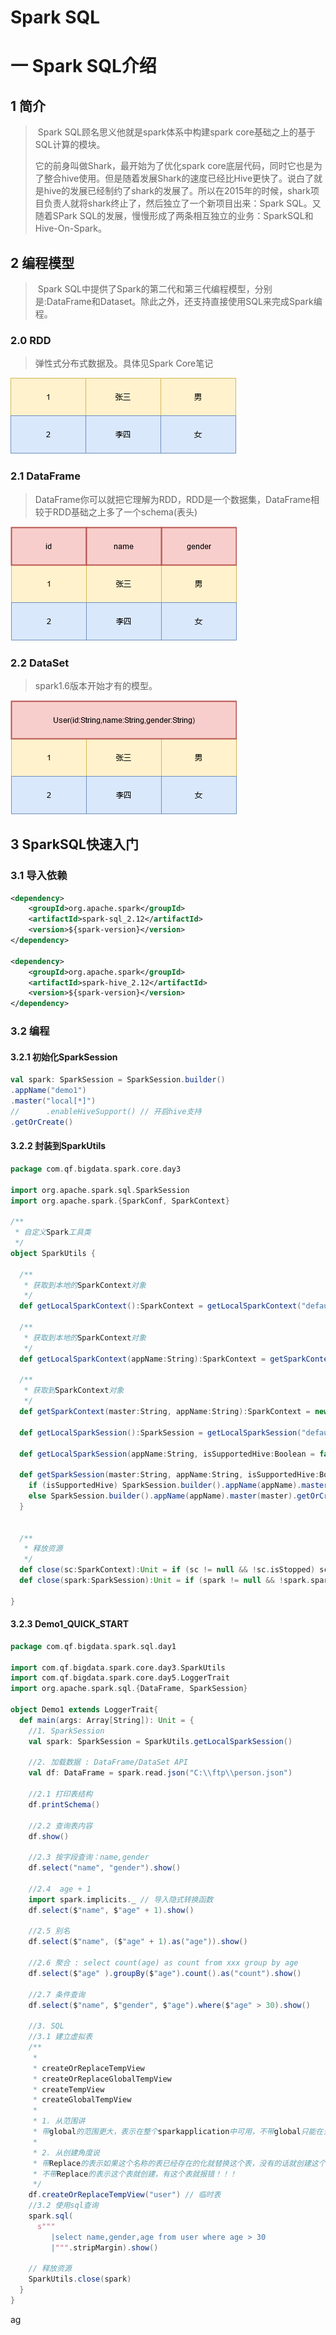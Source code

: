 # Spark SQL

# 一 Spark SQL介绍

## 1 简介

> ​	Spark SQL顾名思义他就是spark体系中构建spark core基础之上的基于SQL计算的模块。
>
> 它的前身叫做Shark，最开始为了优化spark core底层代码，同时它也是为了整合hive使用。但是随着发展Shark的速度已经比Hive更快了。说白了就是hive的发展已经制约了shark的发展了。所以在2015年的时候，shark项目负责人就将shark终止了，然后独立了一个新项目出来：Spark SQL。又随着SPark SQL的发展，慢慢形成了两条相互独立的业务：SparkSQL和Hive-On-Spark。

## 2 编程模型

> ​	Spark SQL中提供了Spark的第二代和第三代编程模型，分别是:DataFrame和Dataset。除此之外，还支持直接使用SQL来完成Spark编程。

### 2.0 RDD

> 弹性式分布式数据及。具体见Spark Core笔记

![](001.png)

### 2.1 DataFrame

> ​	DataFrame你可以就把它理解为RDD，RDD是一个数据集，DataFrame相较于RDD基础之上多了一个schema(表头)

![](002.png)

### 2.2 DataSet

> spark1.6版本开始才有的模型。

![](003.png)

## 3 SparkSQL快速入门

### 3.1 导入依赖

```xml
<dependency>
    <groupId>org.apache.spark</groupId>
    <artifactId>spark-sql_2.12</artifactId>
    <version>${spark-version}</version>
</dependency>

<dependency>
    <groupId>org.apache.spark</groupId>
    <artifactId>spark-hive_2.12</artifactId>
    <version>${spark-version}</version>
</dependency>
```

### 3.2 编程

#### 3.2.1 初始化SparkSession

```scala
val spark: SparkSession = SparkSession.builder()
.appName("demo1")
.master("local[*]")
//      .enableHiveSupport() // 开启hive支持
.getOrCreate()
```

#### 3.2.2 封装到SparkUtils

```scala
package com.qf.bigdata.spark.core.day3

import org.apache.spark.sql.SparkSession
import org.apache.spark.{SparkConf, SparkContext}

/**
 * 自定义Spark工具类
 */
object SparkUtils {

  /**
   * 获取到本地的SparkContext对象
   */
  def getLocalSparkContext():SparkContext = getLocalSparkContext("default_app")

  /**
   * 获取到本地的SparkContext对象
   */
  def getLocalSparkContext(appName:String):SparkContext = getSparkContext("local[*]", appName)

  /**
   * 获取到SparkContext对象
   */
  def getSparkContext(master:String, appName:String):SparkContext = new SparkContext(master, appName, new SparkConf())

  def getLocalSparkSession():SparkSession = getLocalSparkSession("default_app", false)

  def getLocalSparkSession(appName:String, isSupportedHive:Boolean = false):SparkSession = getSparkSession("s", appName, isSupportedHive)

  def getSparkSession(master:String, appName:String, isSupportedHive:Boolean = false):SparkSession = {
    if (isSupportedHive) SparkSession.builder().appName(appName).master(master).enableHiveSupport().getOrCreate()
    else SparkSession.builder().appName(appName).master(master).getOrCreate()
  }


  /**
   * 释放资源
   */
  def close(sc:SparkContext):Unit = if (sc != null && !sc.isStopped) sc.stop()
  def close(spark:SparkSession):Unit = if (spark != null && !spark.sparkContext.isStopped) spark.stop()

}

```

#### 3.2.3 Demo1_QUICK_START

```scala
package com.qf.bigdata.spark.sql.day1

import com.qf.bigdata.spark.core.day3.SparkUtils
import com.qf.bigdata.spark.core.day5.LoggerTrait
import org.apache.spark.sql.{DataFrame, SparkSession}

object Demo1 extends LoggerTrait{
  def main(args: Array[String]): Unit = {
    //1. SparkSession
    val spark: SparkSession = SparkUtils.getLocalSparkSession()

    //2. 加载数据 : DataFrame/DataSet API
    val df: DataFrame = spark.read.json("C:\\ftp\\person.json")

    //2.1 打印表结构
    df.printSchema()

    //2.2 查询表内容
    df.show()

    //2.3 按字段查询：name,gender
    df.select("name", "gender").show()

    //2.4  age + 1
    import spark.implicits._ // 导入隐式转换函数
    df.select($"name", $"age" + 1).show()

    //2.5 别名
    df.select($"name", ($"age" + 1).as("age")).show()

    //2.6 聚合 : select count(age) as count from xxx group by age
    df.select($"age" ).groupBy($"age").count().as("count").show()

    //2.7 条件查询
    df.select($"name", $"gender", $"age").where($"age" > 30).show()

    //3. SQL
    //3.1 建立虚拟表
    /**
     *
     * createOrReplaceTempView
     * createOrReplaceGlobalTempView
     * createTempView
     * createGlobalTempView
     *
     * 1. 从范围讲
     * 带global的范围更大，表示在整个sparkapplication中可用，不带global只能在当前的sparksession中管用
     *
     * 2. 从创建角度说
     * 带Replace的表示如果这个名称的表已经存在的化就替换这个表，没有的话就创建这个表
     * 不带Replace的表示这个表就创建，有这个表就报错！！！
     */
    df.createOrReplaceTempView("user") // 临时表
    //3.2 使用sql查询
    spark.sql(
      s"""
         |select name,gender,age from user where age > 30
         |""".stripMargin).show()

    // 释放资源
    SparkUtils.close(spark)
  }
}
```



ag
